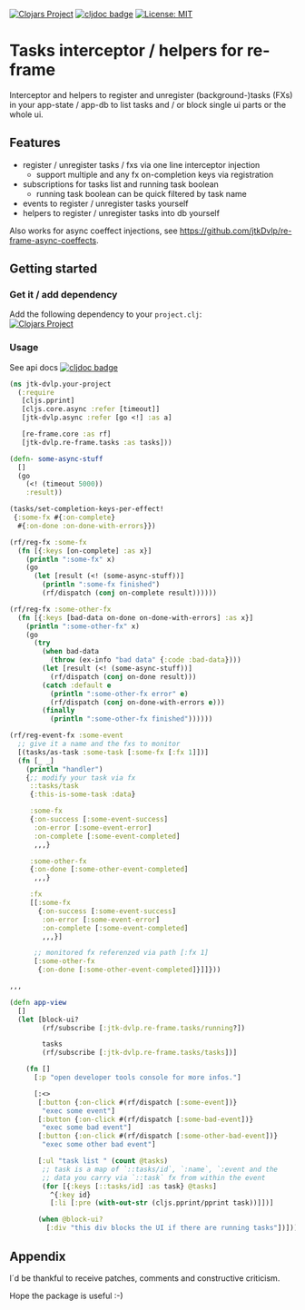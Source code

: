 [![Clojars Project](https://img.shields.io/clojars/v/jtk-dvlp/re-frame-tasks.svg)](https://clojars.org/jtk-dvlp/re-frame-tasks)
[![cljdoc badge](https://cljdoc.org/badge/jtk-dvlp/re-frame-tasks)](https://cljdoc.org/d/jtk-dvlp/re-frame-tasks/CURRENT)
[![License: MIT](https://img.shields.io/badge/License-MIT-yellow.svg)](https://github.com/jtkDvlp/re-frame-tasks/blob/master/LICENSE)

# Tasks interceptor / helpers for re-frame

Interceptor and helpers to register and unregister (background-)tasks (FXs) in your app-state / app-db to list tasks and / or block single ui parts or the whole ui.

## Features

* register / unregister tasks / fxs via one line interceptor injection
  * support multiple and any fx on-completion keys via registration
* subscriptions for tasks list and running task boolean
  * running task boolean can be quick filtered by task name
* events to register / unregister tasks yourself
* helpers to register / unregister tasks into db yourself

Also works for async coeffect injections, see https://github.com/jtkDvlp/re-frame-async-coeffects.

## Getting started

### Get it / add dependency

Add the following dependency to your `project.clj`:<br>
[![Clojars Project](https://img.shields.io/clojars/v/jtk-dvlp/re-frame-tasks.svg)](https://clojars.org/jtk-dvlp/re-frame-tasks)

### Usage

See api docs [![cljdoc badge](https://cljdoc.org/badge/jtk-dvlp/re-frame-tasks)](https://cljdoc.org/d/jtk-dvlp/re-frame-tasks/CURRENT)

```clojure
(ns jtk-dvlp.your-project
  (:require
   [cljs.pprint]
   [cljs.core.async :refer [timeout]]
   [jtk-dvlp.async :refer [go <!] :as a]

   [re-frame.core :as rf]
   [jtk-dvlp.re-frame.tasks :as tasks]))

(defn- some-async-stuff
  []
  (go
    (<! (timeout 5000))
    :result))

(tasks/set-completion-keys-per-effect!
 {:some-fx #{:on-complete}
  #{:on-done :on-done-with-errors}})

(rf/reg-fx :some-fx
  (fn [{:keys [on-complete] :as x}]
    (println ":some-fx" x)
    (go
      (let [result (<! (some-async-stuff))]
        (println ":some-fx finished")
        (rf/dispatch (conj on-complete result))))))

(rf/reg-fx :some-other-fx
  (fn [{:keys [bad-data on-done on-done-with-errors] :as x}]
    (println ":some-other-fx" x)
    (go
      (try
        (when bad-data
          (throw (ex-info "bad data" {:code :bad-data})))
        (let [result (<! (some-async-stuff))]
          (rf/dispatch (conj on-done result)))
        (catch :default e
          (println ":some-other-fx error" e)
          (rf/dispatch (conj on-done-with-errors e)))
        (finally
          (println ":some-other-fx finished"))))))

(rf/reg-event-fx :some-event
  ;; give it a name and the fxs to monitor
  [(tasks/as-task :some-task [:some-fx [:fx 1]])]
  (fn [_ _]
    (println "handler")
    {;; modify your task via fx
     ::tasks/task
     {:this-is-some-task :data}

     :some-fx
     {:on-success [:some-event-success]
      :on-error [:some-event-error]
      :on-complete [:some-event-completed]
      ,,,}

     :some-other-fx
     {:on-done [:some-other-event-completed]
      ,,,}

     :fx
     [[:some-fx
       {:on-success [:some-event-success]
        :on-error [:some-event-error]
        :on-complete [:some-event-completed]
        ,,,}]

      ;; monitored fx referenzed via path [:fx 1]
      [:some-other-fx
       {:on-done [:some-other-event-completed]}]]}))

,,,

(defn app-view
  []
  (let [block-ui?
        (rf/subscribe [:jtk-dvlp.re-frame.tasks/running?])

        tasks
        (rf/subscribe [:jtk-dvlp.re-frame.tasks/tasks])]

    (fn []
      [:p "open developer tools console for more infos."]

      [:<>
       [:button {:on-click #(rf/dispatch [:some-event])}
        "exec some event"]
       [:button {:on-click #(rf/dispatch [:some-bad-event])}
        "exec some bad event"]
       [:button {:on-click #(rf/dispatch [:some-other-bad-event])}
        "exec some other bad event"]

       [:ul "task list " (count @tasks)
        ;; task is a map of `::tasks/id`, `:name`, `:event and the
        ;; data you carry via `::task` fx from within the event
        (for [{:keys [::tasks/id] :as task} @tasks]
          ^{:key id}
          [:li [:pre (with-out-str (cljs.pprint/pprint task))]])]

       (when @block-ui?
         [:div "this div blocks the UI if there are running tasks"])])))
```

## Appendix

I´d be thankful to receive patches, comments and constructive criticism.

Hope the package is useful :-)
